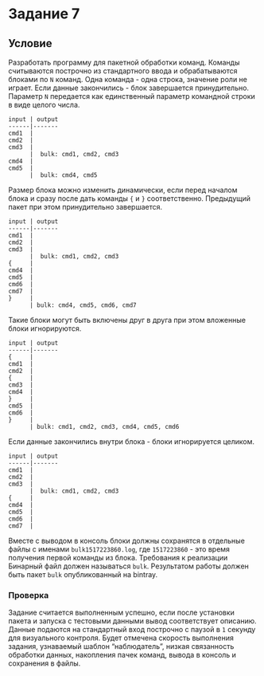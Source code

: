 # Задание 7
## Условие
Разработать программу для пакетной обработки команд. Команды
считываются построчно из стандартного ввода и обрабатываются блоками
по `N` команд. Одна команда - одна строка, значение роли не играет. Если
данные закончились - блок завершается принудительно.
Параметр `N` передается как единственный параметр командной строки в
виде целого числа.
```
input | output
------|-------
cmd1  |
cmd2  |
cmd3  |
      |  bulk: cmd1, cmd2, cmd3
cmd4  |
cmd5  |
      |  bulk: cmd4, cmd5
```
Размер блока можно изменить динамически, если перед началом блока и
сразу после дать команды `{` и `}` соответственно. Предыдущий пакет при
этом принудительно завершается.
```
input | output
------|-------
cmd1  |
cmd2  |
cmd3  |
      |  bulk: cmd1, cmd2, cmd3
{     |
cmd4  |
cmd5  |
cmd6  |
cmd7  |
}     |
      | bulk: cmd4, cmd5, cmd6, cmd7
```
Такие блоки могут быть включены друг в друга при этом вложенные блоки
игнорируются.
```
input | output
------|-------
{     |
cmd1  |
cmd2  |
{     |
cmd3  |
cmd4  |
}     |
cmd5  |
cmd6  |
}     |
      | bulk: cmd1, cmd2, cmd3, cmd4, cmd5, cmd6
```
Если данные закончились внутри блока - блоки игнорируется целиком.
```
input | output
------|-------
cmd1  |
cmd2  |
cmd3  |
      |  bulk: cmd1, cmd2, cmd3
{     |
cmd4  |
cmd5  |
cmd6  |
cmd7  |
```
Вместе с выводом в консоль блоки должны сохранятся в отдельные файлы
с именами `bulk1517223860.log`, где `1517223860` - это время получения
первой команды из блока.
Требования к реализации
Бинарный файл должен называться `bulk`.
Результатом работы должен быть пакет `bulk` опубликованный на bintray.
### Проверка
Задание считается выполненным успешно, если после установки пакета
и запуска с тестовыми данными вывод соответствует описанию. Данные
подаются на стандартный вход построчно с паузой в `1` секунду для
визуального контроля.
Будет отмечена скорость выполнения задания, узнаваемый шаблон
“наблюдатель”, низкая связанность обработки данных, накопления пачек
команд, вывода в консоль и сохранения в файлы.

